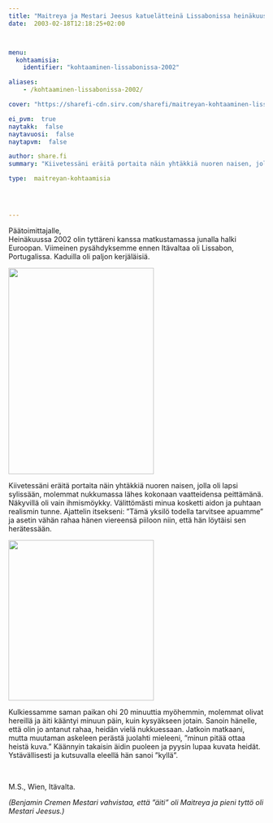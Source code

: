 ```yaml
---
title: "Maitreya ja Mestari Jeesus katuelätteinä Lissabonissa heinäkuussa 2002"
date:  2003-02-18T12:18:25+02:00



menu:
  kohtaamisia:
    identifier: "kohtaaminen-lissabonissa-2002"

aliases:
    - /kohtaaminen-lissabonissa-2002/

cover: "https://sharefi-cdn.sirv.com/sharefi/maitreyan-kohtaaminen-lissabonissa-2002.jpg"

ei_pvm:  true
naytakk:  false
naytavuosi:  false
naytapvm:  false

author: share.fi
summary: "Kiivetessäni eräitä portaita näin yhtäkkiä nuoren naisen, jolla oli lapsi sylissään, molemmat nukkumassa lähes kokonaan vaatteidensa peittämänä. Näkyvillä oli vain ihmismöykky. Välittömästi minua kosketti aidon ja puhtaan realismin tunne."

type:  maitreyan-kohtaamisia



 
---
```

<p>Päätoimittajalle,<br />Heinäkuussa 2002 olin tyttäreni kanssa matkustamassa junalla halki Euroopan. Viimeinen pysähdyksemme ennen Itävaltaa oli Lissabon, Portugalissa. Kaduilla oli paljon kerjäläisiä.</p>
<p class="alignleft pc45"><img src="https://sharefi-cdn.sirv.com/sharefi/maitreyan-kohtaaminen-lissabonissa-2002-aiti.jpg" width="286" height="406" alt="" /></a></p>
<p>Kiivetessäni eräitä portaita näin yhtäkkiä nuoren naisen, jolla oli lapsi sylissään, molemmat nukkumassa lähes kokonaan vaatteidensa peittämänä. Näkyvillä oli vain ihmismöykky. Välittömästi minua kosketti aidon ja puhtaan realismin tunne. Ajattelin itsekseni: ”Tämä yksilö todella tarvitsee apuamme” ja asetin vähän rahaa hänen viereensä piiloon niin, että hän löytäisi sen herätessään.</p>
<p class="alignright pc45"><img src="https://sharefi-cdn.sirv.com/sharefi/maitreyan-kohtaaminen-lissabonissa-2002-lapsi.jpg" width="286" height="316" alt="" /></p>
<p>Kulkiessamme saman paikan ohi 20 minuuttia myöhemmin, molemmat olivat hereillä ja äiti kääntyi minuun päin, kuin kysyäkseen jotain. Sanoin hänelle, että olin jo antanut rahaa, heidän vielä nukkuessaan. Jatkoin matkaani, mutta muutaman askeleen perästä juolahti mieleeni, ”minun pitää ottaa heistä kuva.” Käännyin takaisin äidin puoleen ja pyysin lupaa kuvata heidät. Ystävällisesti ja kutsuvalla eleellä hän sanoi ”kyllä”.</p>

<br clear="all" />
<p>M.S., Wien, Itävalta.</p>
<p><em>(Benjamin C</em><em>remen Mestari vahvistaa, että ”äiti” oli Maitreya ja pieni tyttö oli Mestari Jeesus.)</em>